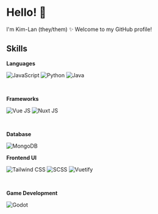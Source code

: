 # Hello! 👋

I'm Kim-Lan (they/them) ✨ Welcome to my GitHub profile!

## Skills

**Languages**

<img title="JavaScript" alt="JavaScript" src="https://img.shields.io/badge/JavaScript-323330?style=for-the-badge&logo=javascript&logoColor=F7DF1E" /> <img title="Python" alt="Python" src="https://img.shields.io/badge/Python-FFD43B?style=for-the-badge&logo=python&logoColor=blue" /> <img title="Java" alt="Java" src="https://img.shields.io/badge/Java-ED8B00?style=for-the-badge&logo=java&logoColor=white" />

<br />

**Frameworks**

<img title="Vue JS" alt="Vue JS" src="https://img.shields.io/badge/Vue%20js-35495E?style=for-the-badge&logo=vuedotjs&logoColor=4FC08D" /> <img title="Nuxt JS" alt="Nuxt JS" src="https://img.shields.io/badge/nuxt%20js-00C58E?style=for-the-badge&logo=nuxtdotjs&logoColor=white" />

<br />

**Database**

<img title="MongoDB" alt="MongoDB" src="https://img.shields.io/badge/MongoDB-4EA94B?style=for-the-badge&logo=mongodb&logoColor=white" />

<br />

**Frontend UI**

<img title="Tailwind CSS" alt="Tailwind CSS" src="https://img.shields.io/badge/Tailwind_CSS-38B2AC?style=for-the-badge&logo=tailwind-css&logoColor=white" /> <img title="SCSS" alt="SCSS" src="https://img.shields.io/badge/SCSS-CC6699?style=for-the-badge&logo=sass&logoColor=white" /> <img title="Vuetify" alt="Vuetify" src="https://img.shields.io/badge/Vuetify-1867C0?style=for-the-badge&logo=vuetify&logoColor=white" />

<br />

**Game Development**

<img title="Godot" alt="Godot" src="https://img.shields.io/badge/Godot-478CBF?style=for-the-badge&logo=GodotEngine&logoColor=white" />
